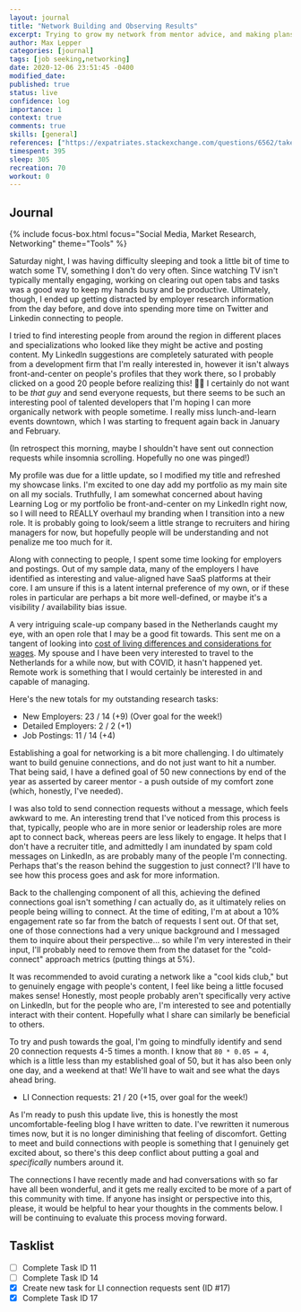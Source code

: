 ```yaml
---
layout: journal
title: "Network Building and Observing Results"
excerpt: Trying to grow my network from mentor advice, and making plans to monitor things going forward.
author: Max Lepper
categories: [journal]
tags: [job seeking,networking]
date: 2020-12-06 23:51:45 -0400
modified_date:
published: true
status: live
confidence: log
importance: 1
context: true
comments: true
skills: [general]
references: ["https://expatriates.stackexchange.com/questions/6562/take-home-pay-us-vs-netherlands"]
timespent: 395
sleep: 305
recreation: 70
workout: 0
---
```


## Journal

{% include focus-box.html focus="Social Media, Market Research, Networking" theme="Tools" %}

Saturday night, I was having difficulty sleeping and took a little bit of time to watch some TV, something I don't do very often. Since watching TV isn't typically mentally engaging, working on clearing out open tabs and tasks was a good way to keep my hands busy and be productive. Ultimately, though, I ended up getting distracted by employer research information from the day before, and dove into spending more time on Twitter and Linkedin connecting to people.

I tried to find interesting people from around the region in different places and specializations who looked like they might be active and posting content. My LinkedIn suggestions are completely saturated with people from a development firm that I'm really interested in, however it isn't always front-and-center on people's profiles that they work there, so I probably clicked on a good 20 people before realizing this! 😬💦 I certainly do not want to be _that guy_ and send everyone requests, but there seems to be such an interesting pool of talented developers that I'm hoping I can more organically network with people sometime. I really miss lunch-and-learn events downtown, which I was starting to frequent again back in January and February.

(In retrospect this morning, maybe I shouldn't have sent out connection requests while insomnia scrolling. Hopefully no one was pinged!)

My profile was due for a little update, so I modified my title and refreshed my showcase links. I'm excited to one day add my portfolio as my main site on all my socials. Truthfully, I am somewhat concerned about having Learning Log or my portfolio be front-and-center on my LinkedIn right now, so I will need to REALLY overhaul my branding when I transition into a new role. It is probably going to look/seem a little strange to recruiters and hiring managers for now, but hopefully people will be understanding and not penalize me too much for it.

Along with connecting to people, I spent some time looking for employers and postings. Out of my sample data, many of the employers I have identified as interesting and value-aligned have SaaS platforms at their core. I am unsure if this is a latent internal preference of my own, or if these roles in particular are perhaps a bit more well-defined, or maybe it's a visibility / availability bias issue.

A very intriguing scale-up company based in the Netherlands caught my eye, with an open role that I may be a good fit towards. This sent me on a tangent of looking into [cost of living differences and considerations for wages]({{page.references[0]}}). My spouse and I have been very interested to travel to the Netherlands for a while now, but with COVID, it hasn't happened yet. Remote work is something that I would certainly be interested in and capable of managing.

Here's the new totals for my outstanding research tasks:

- New Employers: 23 / 14 (+9) (Over goal for the week!)
- Detailed Employers: 2 / 2 (+1)
- Job Postings: 11 / 14 (+4)

Establishing a goal for networking is a bit more challenging. I do ultimately want to build genuine connections, and do not just want to hit a number. That being said, I have a defined goal of 50 new connections by end of the year as asserted by career mentor - a push outside of my comfort zone (which, honestly, I've needed).

I was also told to send connection requests without a message, which feels awkward to me. An interesting trend that I've noticed from this process is that, typically, people who are in more senior or leadership roles are more apt to connect back, whereas peers are less likely to engage. It helps that I don't have a recruiter title, and admittedly I am inundated by spam cold messages on LinkedIn, as are probably many of the people I'm connecting. Perhaps that's the reason behind the suggestion to just connect? I'll have to see how this process goes and ask for more information.

Back to the challenging component of all this, achieving the defined connections goal isn't something _I_ can actually do, as it ultimately relies on people being willing to connect. At the time of editing, I'm at about a 10% engagement rate so far from the batch of requests I sent out. Of that set, one of those connections had a very unique background and I messaged them to inquire about their perspective... so while I'm very interested in their input, I'll probably need to remove them from the dataset for the "cold-connect" approach metrics (putting things at 5%).

It was recommended to avoid curating a network like a "cool kids club," but to genuinely engage with people's content, I feel like being a little focused makes sense! Honestly, most people probably aren't specifically very active on LinkedIn, but for the people who are, I'm interested to see and potentially interact with their content. Hopefully what I share can similarly be beneficial to others.

To try and push towards the goal, I'm going to mindfully identify and send 20 connection requests 4-5 times a month. I know that `80 * 0.05 = 4`, which is a little less than my established goal of 50, but it has also been only one day, and a weekend at that! We'll have to wait and see what the days ahead bring.

- LI Connection requests: 21 / 20 (+15, over goal for the week!)

As I'm ready to push this update live, this is honestly the most uncomfortable-feeling blog I have written to date. I've rewritten it numerous times now, but it is no longer diminishing that feeling of discomfort. Getting to meet and build connections with people is something that I genuinely get excited about, so there's this deep conflict about putting a goal and _specifically_ numbers around it.

The connections I have recently made and had conversations with so far have all been wonderful, and it gets me really excited to be more of a part of this community with time. If anyone has insight or perspective into this, please, it would be helpful to hear your thoughts in the comments below. I will be continuing to evaluate this process moving forward.

## Tasklist

- [ ] Complete Task ID 11
- [ ] Complete Task ID 14
- [x] Create new task for LI connection requests sent (ID #17)
- [x] Complete Task ID 17
